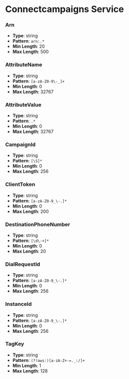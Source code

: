 # Connectcampaigns Service

### Arn
- **Type**: string
- **Pattern**: `arn:.*`
- **Min Length**: 20
- **Max Length**: 500

### AttributeName
- **Type**: string
- **Pattern**: `[a-zA-Z0-9\-_]+`
- **Min Length**: 0
- **Max Length**: 32767

### AttributeValue
- **Type**: string
- **Pattern**: `.*`
- **Min Length**: 0
- **Max Length**: 32767

### CampaignId
- **Type**: string
- **Pattern**: `[\S]*`
- **Min Length**: 0
- **Max Length**: 256

### ClientToken
- **Type**: string
- **Pattern**: `[a-zA-Z0-9_\-.]*`
- **Min Length**: 0
- **Max Length**: 200

### DestinationPhoneNumber
- **Type**: string
- **Pattern**: `[\d\-+]*`
- **Min Length**: 0
- **Max Length**: 20

### DialRequestId
- **Type**: string
- **Pattern**: `[a-zA-Z0-9_\-.]*`
- **Min Length**: 0
- **Max Length**: 256

### InstanceId
- **Type**: string
- **Pattern**: `[a-zA-Z0-9_\-.]*`
- **Min Length**: 0
- **Max Length**: 256

### TagKey
- **Type**: string
- **Pattern**: `(?!aws:)[a-zA-Z+-=._:/]+`
- **Min Length**: 1
- **Max Length**: 128

